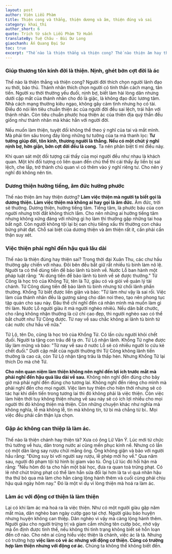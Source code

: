 ```yaml
---
layout: post
author: Viên Liễu Phàm
title: Thiện cong và thẳng, thiện dương và âm, thiện đúng và sai 
category: khai_thi
author_short: 6
quote: Trích từ sách Liễu Phàm Tứ Huấn
translateBy: Tuệ Châu - Bùi Dư Long
giaochanh: Ấn Quang Đại Sư
toc: true
excerpt: "Thế nào là thiện thẳng và thiện cong? Thế nào thiện âm hay thiện dương? Thế nào là thiện chánh hay thiện tà?"
---
```


### Giúp thương tôn kính đời là thiện. Nịnh, ghét bỡn cợt đời là ác

Thế nào là thiện thẳng và thiện cong? Người đời thích chọn người lãnh đạo xu thời, bảo thủ. Thánh nhân thích chọn người có tinh 
thần cách mạng, tân tiến. Người xu thời thường yếu đuối, nịnh bợ, biết làm hài lòng dân nhưng dưới cặp mắt của thánh nhân cho đó 
là giặc, là không đạo đức lương tâm. Nhà cách mạng thường kiêu ngạo, không gây cảm tình nhưng họ có tài. Điều đó nói lên tiêu chuẩn 
thiện ác của người đời đều sai lệch, trái hẳn với thánh nhân. Còn tiêu chuẩn phước hoạ thiện ác của thiên địa quỷ thần đều giống 
như thánh nhân mà khác hẳn với người đời. 

Nếu muốn làm thiện, tuyệt đối không thể theo ý nghĩ của tai và mắt mình. Mà phải tìm sâu trong đáy lòng những tư tưởng của ta mà thanh 
lọc: **Tư tưởng giúp đời, tôn kính, thương người là thẳng. Nếu có một chút ý nghĩ nịnh bợ, hờn giận, bỡn cợt đời đều là cong.** Ta nên 
phân biệt tỉ mỉ điều này. 

Khi quan sát một đối tượng cái thấy của mọi người đều như nhau là khách quan. Một khi đối tượng có liên quan đến chủ thể thì cái thấy 
ấy liền bị sai lệch, che lấp, trở thành chủ quan vì có thêm vào ý nghĩ riêng tư. Cho nên ý nghĩ đó không nên tin. 

### Dương thiện hưởng tiếng, âm đức hưởng phước

Thế nào thiện âm hay thiện dương? **Làm việc thiện mà người ta biết gọi là dương thiện. Làm việc thiện mà không ai hay gọi là âm đức.** Âm đức,
trời sẽ thưởng. Dương thiện, hưởng tiếng tăm. Tiếng tăm, là phước báu của con người nhưng trời đất không thích lắm. Cho nên những ai hưởng 
tiếng tăm nhưng không xứng đáng với những gì họ làm thì thường gặp những tai hoạ bất ngờ. Còn người không tội lại bị oan chịu tiếng xấu thì thường 
con cháu bừng phát đạt. Chỗ sai biệt của dương thiện và âm thiện rất ít, cần phải cẩn thận suy xét. 

### Việc thiện phải nghĩ đến hậu quả lâu dài 

Thế nào là thiện đúng hay thiện sai? Trong thời đại Xuân Thu, các chư hầu thường gây chiến với nhau. Đôi bên đều bắt giữ rất nhiều tù binh làm nô lệ. 
Người ta có thể dùng tiền để bảo lãnh tù binh về. Nước Lỗ ban hành một pháp luật rằng: "Ai dùng tiền để bảo lãnh tù binh về sẽ được thưởng." Tử Công 
là học trò của Khổng Tử, tên là Tứ, giàu có và giỏi về quản lý tài chánh. Tử Công dùng tiền để bảo lãnh tù binh nhưng từ chối lãnh phần thường. Khổng Từ biết 
được liền giận và bảo: "Tứ làm như vậy là sai rồi. Việc làm của thánh nhân đều là gương sáng cho dân noi theo, tạo nên phong tục tập quán cho sau này. Đâu thể 
chỉ nghĩ đến cá nhân mình mà muốn làm gì thì làm. Nước Lỗ người giàu ít mà người nghèo nhiêù. Nếu dân bắt chước, cho rằng không nhận thưởng là cử chỉ cao đẹp, thì 
người nghèo sao có thể bắt chướt như Tử Công được. Từ nay về sau chắc không ai lãnh tù binh từ các nước chư hầu về nữa."

Tử Lộ, tên Do, cũng là học trò của Khổng Tử. Có lần cứu người khỏi chết đuối. Người ta tặng con trâu để tạ ơn. Tử Lộ nhận lãnh. Khổng Tử nghe được lấy làm mừng và 
bảo: "Từ nay về sau ở nước Lỗ sẽ có nhiều người lo cứu kẻ chết đuối." Dưới cặp mắt của người thường thì Tử Công không lãnh tiền thưởng là cao cả, còn Tử Lộ 
nhận tặng trâu là thấp hèn. Nhưng Khổng Tử lại thích Do mà chê Tứ. 

**Cho nên quan niệm làm thiện không nên nghĩ đến lợi ích trước mắt mà phải nghĩ đến hậu quả lâu dài về sau.** 
Không nên nghĩ đến đúng cho bây giờ mà phải nghĩ đến đúng cho tương lai. Không nghĩ đến riêng cho mình mà phải nghĩ đến cho mọi người. Việc làm tuy thiện cho hiện thời 
nhưng sẽ có tác hại khi diễn tiến trong tương lai thì đó không phải là việc thiện. Còn việc làm hiện thời  tuy không thiện nhưng về sau này sẽ có ích lợi nhiều cho mọi người 
thì đó không thiện mà thiện. Còn những chuyện khác như nghĩa mà không nghĩa, lễ mà không lễ, tín mà không tín, từ bi mà chẳng từ bi.. Mọi việc đều phải cẩn thận lựa chọn. 

### Gặp ác không can thiệp là làm ác. 

Thế nào là thiện chánh hay thiện tà? Xưa có ông Lữ Văn Ý. Lúc mới từ chức thủ tướng về hưu, dân trong nước ai cũng mến phục kính nể. Nhưng có lần có một dân làng say rượu 
chửi mắng ông. Ông không giận và bảo với người hầu rằng: "Đừng suy bì với người say rượu, lễ phép mời họ về." Qua năm sau, người đó phạm tội tử hình bị giam vào tù. 
Ông Lữ lúc đó hối hận mà rằng: "Nếu hôm đó ta cho hắn một bài học, đưa ra quan toà trừng phạt. Có lẽ nhờ chút trừng phạt có thể làm hắn sửa đổi lại hơn là ta vì quá nhân hậu 
tha thứ bỏ qua mà làm cho hằn càng lộng hành thêm và cuối cùng phải chịu hậu quả ngày hôm nay." Đó là một ví dụ vì lòng thiện mà hoá ra làm ác.

### Làm ác với động cơ thiện là làm thiện

Lại có khi làm ác mà hoá ra là việc thiện. Như có một người giàu gặp năm mất mùa, dân nghèo ban ngày cướp gạo tại chợ. Người giàu báo huyện nhưng huyện không can thiệp. 
Dân nghèo vì vậy mà càng lộng hành thêm. Người giàu cho người trừng trị và giam cầm những tên cướp bóc, nhờ vậy mà ổn định được tình thế, nếu không thì tình trạng 
không biết sẽ hỗn loạn đến cỡ nào. Cho nên ai cũng hiểu việc thiện là chánh, việc ác là tà. Nhưng có trường hợp **việc làm có vẻ ác nhưng với động cơ thiện. Cũng có trường hợp làm 
thiện nhưng với động cơ ác.** Chúng ta không thế không biết đến. 

